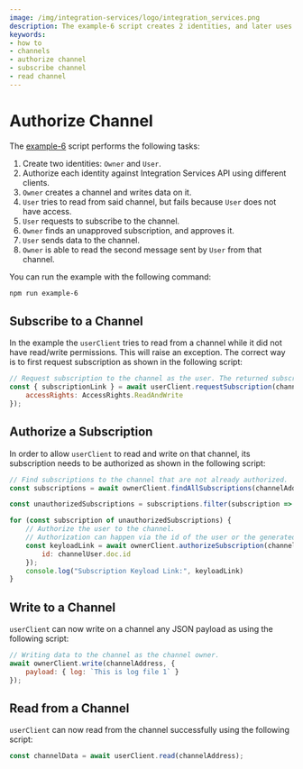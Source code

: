 ```yaml
---
image: /img/integration-services/logo/integration_services.png
description: The example-6 script creates 2 identities, and later uses them to demonstrate how to authorize channel subscriptions, subscribe to a channel and read from channels.
keywords:
- how to
- channels
- authorize channel
- subscribe channel 
- read channel
---
```


# Authorize Channel

The [example-6](https://github.com/iotaledger/integration-services/blob/master/clients/client-sdk/examples/6-AuthorizeToChannel.ts)
script performs the following tasks:

1. Create two identities: `Owner` and `User`.
2. Authorize each identity against Integration Services API using different clients.
3. `Owner` creates a channel and writes data on it.
4. `User` tries to read from said channel, but fails because `User` does not have access.
5. `User` requests to subscribe to the channel.
6. `Owner` finds an unapproved subscription, and approves it.
7. `User` sends data to the channel.
8. `Owner` is able to read the second message sent by `User` from that channel.

You can run the example with the following command:

```bash
npm run example-6
```

## Subscribe to a Channel

In the example the `userClient` tries to read from a channel while it did not have read/write permissions. This will raise an exception. The correct way is to first request subscription as shown in the following script:

```js
// Request subscription to the channel as the user. The returned subscriptionLink can be used to authorize the user to the channel.
const { subscriptionLink } = await userClient.requestSubscription(channelAddress, {
    accessRights: AccessRights.ReadAndWrite
});
```

## Authorize a Subscription

In order to allow `userClient` to read and write on that channel, its subscription needs to be authorized as shown in the following script:

```js
// Find subscriptions to the channel that are not already authorized.
const subscriptions = await ownerClient.findAllSubscriptions(channelAddress, false);

const unauthorizedSubscriptions = subscriptions.filter(subscription => !subscription.isAuthorized)

for (const subscription of unauthorizedSubscriptions) {
    // Authorize the user to the channel. 
    // Authorization can happen via the id of the user or the generated subscription link.
    const keyloadLink = await ownerClient.authorizeSubscription(channelAddress, {
        id: channelUser.doc.id
    });
    console.log("Subscription Keyload Link:", keyloadLink)
}
```

## Write to a Channel

`userClient` can now write on a channel any JSON payload as using the following script:

```js
// Writing data to the channel as the channel owner.
await ownerClient.write(channelAddress, {
    payload: { log: `This is log file 1` }
});
```

## Read from a Channel

`userClient` can now read from the channel successfully using the following script:

```js
const channelData = await userClient.read(channelAddress);
```


